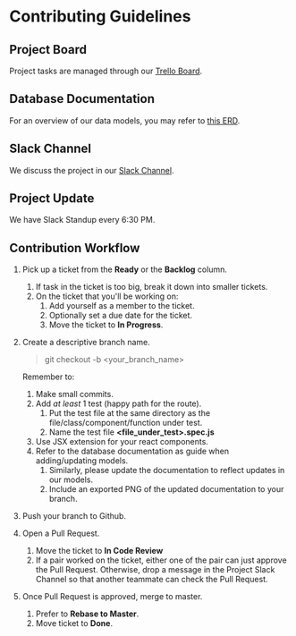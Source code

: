 # Contributing Guidelines

## Project Board

Project tasks are managed through our [Trello Board](https://trello.com/b/T8aWAmQR/grace-shoppah).

## Database Documentation

For an overview of our data models, you may refer to [this ERD](https://dbdiagram.io/d/5da6929602e6e93440f2433d).

## Slack Channel

We discuss the project in our [Slack Channel](https://fullstackacademy.slack.com/messages/GP9JKJECQ).

## Project Update

We have Slack Standup every 6:30 PM.

## Contribution Workflow

1. Pick up a ticket from the **Ready** or the **Backlog** column.
   1. If task in the ticket is too big, break it down into smaller tickets.
   2. On the ticket that you'll be working on:
      1. Add yourself as a member to the ticket.
      2. Optionally set a due date for the ticket.
      3. Move the ticket to **In Progress**.
2. Create a descriptive branch name.

   > git checkout -b <your_branch_name>

   Remember to:

   1. Make small commits.
   2. Add _at least_ 1 test (happy path for the route).
      1. Put the test file at the same directory as the file/class/component/function under test.
      2. Name the test file **<file_under_test>.spec.js**
   3. Use JSX extension for your react components.
   4. Refer to the database documentation as guide when adding/updating models.
      1. Similarly, please update the documentation to reflect updates in our models.
      2. Include an exported PNG of the updated documentation to your branch.

3. Push your branch to Github.
4. Open a Pull Request.

   1. Move the ticket to **In Code Review**
   2. If a pair worked on the ticket, either one of the pair can just approve the Pull Request. Otherwise, drop a message in the Project Slack Channel so that another teammate can check the Pull Request.

5. Once Pull Request is approved, merge to master.
   1. Prefer to **Rebase to Master**.
   2. Move ticket to **Done**.
